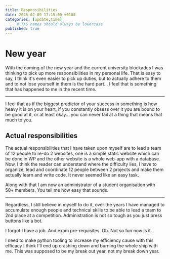 ```yaml
---
title: Responsibilities
date: 2025-02-09 17:15:00 +0100
categories: [update,time]
     # TAG names should always be lowercase
published: true
---
```


# New year

With the coming of the new year and the current university blockades I was thinking to pick up more responsibilities in my personal life. That is easy to say, I think it's even easier to pick up duties, but to actually adhere to them and to not lose yourself in them is the hard part... I feel that is something that has happened to me in the recent time.

---

I feel that as if the biggest predictor of your success in something is how heavy it is on your heart, if you constantly obsess over it you are bound to be good at it, or at least okay... you can never fail at a thing that means that much to you. 

## Actual responsibilities

The actual responsibilities that I have taken upon myself are to lead a team of 12 people to re-do 2 websites, one is a simple static website which can be done in WP and the other website is a whole web-app with a database. Now, I think the reader can understand where the difficulty lies, I have to organize, lead and coordinate 12 people between 2 projects and make them actually learn and write code. It never seemed like an easy task. 

Along with that I am now an administrator of a student organisation with 50+ members. You tell me how easy that sounds.

---

Regardless, I still believe in myself to do it, over the years I have managed to accumulate enough people and technical skills to be able to lead a team to 2nd place at a competition. Administration is not so tough as you just press buttons like a bot.

I forgot I have a job. And exam pre-requisites. Oh. Not so fun now is it.

I need to make python tooling to increase my efficiency cause with this efficacy I think I'll end up crashing down and burning the whole ship with me. This was supposed to be my break out year, not my break down year.